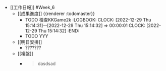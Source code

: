 - [[工作日報]] #Week_6
	- [[成果進度]] {{renderer :todomaster}}
		- TODO 檢查KKGame2k
		  :LOGBOOK:
		  CLOCK: [2022-12-29 Thu 15:14:31]--[2022-12-29 Thu 15:14:32] =>  00:00:01
		  CLOCK: [2022-12-29 Thu 15:14:32]
		  :END:
		- TODO  YYY
	- [[明日安排]]
		- ???????
	- [[複盤]]
		- > dasdsad